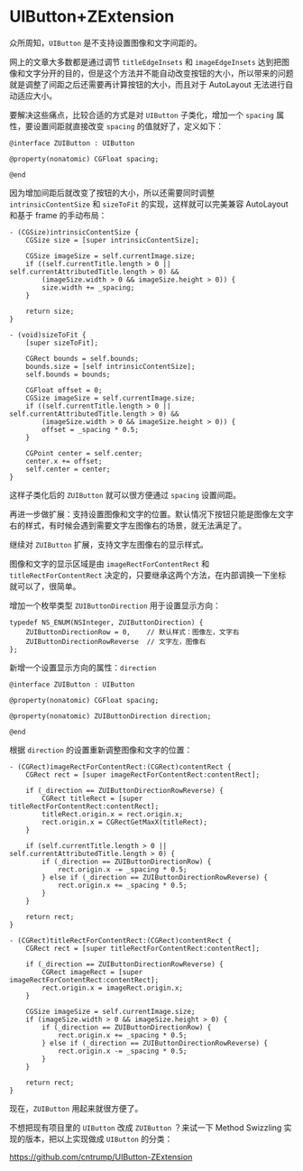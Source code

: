 # UIButton+ZExtension

众所周知，`UIButton` 是不支持设置图像和文字间距的。

网上的文章大多数都是通过调节 `titleEdgeInsets` 和 `imageEdgeInsets` 达到把图像和文字分开的目的，但是这个方法并不能自动改变按钮的大小，所以带来的问题就是调整了间距之后还需要再计算按钮的大小，而且对于 AutoLayout 无法进行自动适应大小。

要解决这些痛点，比较合适的方式是对 `UIButton` 子类化，增加一个 `spacing` 属性，要设置间距就直接改变 `spacing` 的值就好了，定义如下：

```objc
@interface ZUIButton : UIButton

@property(nonatomic) CGFloat spacing;

@end
```

因为增加间距后就改变了按钮的大小，所以还需要同时调整 `intrinsicContentSize` 和 `sizeToFit` 的实现，这样就可以完美兼容 AutoLayout 和基于 frame 的手动布局：

```objc
- (CGSize)intrinsicContentSize {
    CGSize size = [super intrinsicContentSize];

    CGSize imageSize = self.currentImage.size;
    if ((self.currentTitle.length > 0 || self.currentAttributedTitle.length > 0) &&
        (imageSize.width > 0 && imageSize.height > 0)) {
        size.width += _spacing;
    }

    return size;
}
```

```objc
- (void)sizeToFit {
    [super sizeToFit];

    CGRect bounds = self.bounds;
    bounds.size = [self intrinsicContentSize];
    self.bounds = bounds;

    CGFloat offset = 0;
    CGSize imageSize = self.currentImage.size;
    if ((self.currentTitle.length > 0 || self.currentAttributedTitle.length > 0) &&
        (imageSize.width > 0 && imageSize.height > 0)) {
        offset = _spacing * 0.5;
    }

    CGPoint center = self.center;
    center.x += offset;
    self.center = center;
}
```

这样子类化后的 `ZUIButton` 就可以很方便通过 `spacing` 设置间距。

再进一步做扩展：支持设置图像和文字的位置。默认情况下按钮只能是图像左文字右的样式，有时候会遇到需要文字左图像右的场景，就无法满足了。

继续对 `ZUIButton` 扩展，支持文字左图像右的显示样式。

图像和文字的显示区域是由 `imageRectForContentRect` 和 `titleRectForContentRect` 决定的，只要继承这两个方法，在内部调换一下坐标就可以了，很简单。

增加一个枚举类型 `ZUIButtonDirection` 用于设置显示方向：

```objc
typedef NS_ENUM(NSInteger, ZUIButtonDirection) {
    ZUIButtonDirectionRow = 0,    // 默认样式：图像左，文字右
    ZUIButtonDirectionRowReverse  // 文字左，图像右
};
```

新增一个设置显示方向的属性：`direction`

```objc
@interface ZUIButton : UIButton

@property(nonatomic) CGFloat spacing;

@property(nonatomic) ZUIButtonDirection direction;

@end
```

根据 `direction` 的设置重新调整图像和文字的位置：

```objc
- (CGRect)imageRectForContentRect:(CGRect)contentRect {
    CGRect rect = [super imageRectForContentRect:contentRect];

    if (_direction == ZUIButtonDirectionRowReverse) {
        CGRect titleRect = [super titleRectForContentRect:contentRect];
        titleRect.origin.x = rect.origin.x;
        rect.origin.x = CGRectGetMaxX(titleRect);
    }

    if (self.currentTitle.length > 0 || self.currentAttributedTitle.length > 0) {
        if (_direction == ZUIButtonDirectionRow) {
            rect.origin.x -= _spacing * 0.5;
        } else if (_direction == ZUIButtonDirectionRowReverse) {
            rect.origin.x += _spacing * 0.5;
        }
    }

    return rect;
}
```

```objc
- (CGRect)titleRectForContentRect:(CGRect)contentRect {
    CGRect rect = [super titleRectForContentRect:contentRect];

    if (_direction == ZUIButtonDirectionRowReverse) {
        CGRect imageRect = [super imageRectForContentRect:contentRect];
        rect.origin.x = imageRect.origin.x;
    }

    CGSize imageSize = self.currentImage.size;
    if (imageSize.width > 0 && imageSize.height > 0) {
        if (_direction == ZUIButtonDirectionRow) {
            rect.origin.x += _spacing * 0.5;
        } else if (_direction == ZUIButtonDirectionRowReverse) {
            rect.origin.x -= _spacing * 0.5;
        }
    }

    return rect;
}
```

现在，`ZUIButton` 用起来就很方便了。

不想把现有项目里的 `UIButton` 改成 `ZUIButton` ？来试一下 Method Swizzling 实现的版本，把以上实现做成 `UIButton` 的分类：

https://github.com/cntrump/UIButton-ZExtension

